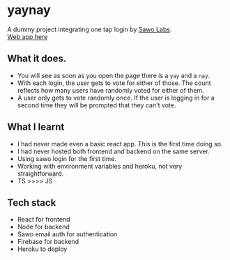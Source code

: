 # yaynay
A dummy project integrating one tap login by [Sawo Labs](https://sawolabs.com/). </br>
[Web app here](https://yay-nay.herokuapp.com/)

## What it does.
- You will see as soon as you open the page there is a `yay` and a `nay`.
- With each login, the user gets to vote for either of those. The count reflects how many users have randomly voted for either of them.
- A user only gets to vote randomly once. If the user is logging in for a second time they will be prompted that they can't vote.

## What I learnt
- I had never made even a basic react app. This is the first time doing so.
- I had never hosted both frontend and backend on the same server.
- Using sawo login for the first time.
- Working with environment variables and heroku, not very straightforward.
- TS >>>> JS

## Tech stack
- React for frontend
- Node for backend
- Sawo email auth for authentication
- Firebase for backend
- Heroku to deploy
